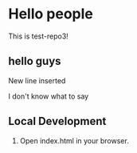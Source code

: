 # Hello people

This is test-repo3!

## hello guys

New line inserted

I don't know what to say

## Local Development

1. Open index.html in your browser.